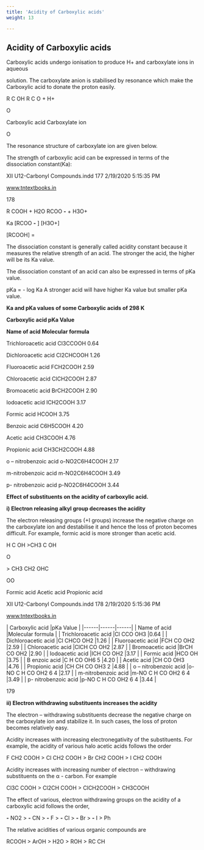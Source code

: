 ```yaml
---
title: 'Acidity of Carboxylic acids'
weight: 13

---
```

## Acidity of Carboxylic acids
 Carboxylic acids undergo ionisation to produce H+ and carboxylate ions in aqueous

solution. The carboxylate anion is stabilised by resonance which make the Carboxylic acid to donate the proton easily.

R C OH R C O + H+

O

Carboxylic acid Carboxylate ion

O

The resonance structure of carboxylate ion are given below.

The strength of carboxylic acid can be expressed in terms of the dissociation constant(Ka):

XII U12-Carbonyl Compounds.indd 177 2/19/2020 5:15:35 PM

www.tntextbooks.in




  

178

R COOH + H2O RCOO **\-** + H3O+

Ka \[RCOO **\-** \] \[H3O+\]

\[RCOOH\] =

The dissociation constant is generally called acidity constant because it measures the relative strength of an acid. The stronger the acid, the higher will be its Ka value.

The dissociation constant of an acid can also be expressed in terms of pKa value.

pKa = - log Ka A stronger acid will have higher Ka value but smaller pKa value.

**Ka and pKa values of some Carboxylic acids of 298 K**

**Carboxylic acid pKa Value**

**Name of acid Molecular formula**

Trichloroacetic acid Cl3CCOOH 0.64

Dichloroacetic acid Cl2CHCOOH 1.26

Fluoroacetic acid FCH2COOH 2.59

Chloroacetic acid ClCH2COOH 2.87

Bromoacetic acid BrCH2COOH 2.90

Iodoacetic acid ICH2COOH 3.17

Formic acid HCOOH 3.75

Benzoic acid C6H5COOH 4.20

Acetic acid CH3COOH 4.76

Propionic acid CH3CH2COOH 4.88

o – nitrobenzoic acid o-NO2C6H4COOH 2.17

m-nitrobenzoic acid m-NO2C6H4COOH 3.49

p- nitrobenzoic acid p-NO2C6H4COOH 3.44

**Effect of substituents on the acidity of carboxylic acid.**

**i) Electron releasing alkyl group decreases the acidity**

The electron releasing groups (+I groups) increase the negative charge on the carboxylate ion and destabilise it and hence the loss of proton becomes difficult. For example, formic acid is more stronger than acetic acid.

H C OH >CH3 C OH

O

\> CH3 CH2 OHC

OO

Formic acid Acetic acid Propionic acid

XII U12-Carbonyl Compounds.indd 178 2/19/2020 5:15:36 PM

www.tntextbooks.in






| Carboxylic acid |pKa Value |
|------|------|------|
| Name of acid |Molecular formula |
| Trichloroacetic acid |Cl CCO OH3 |0.64 |
| Dichloroacetic acid |Cl CHCO OH2 |1.26 |
| Fluoroacetic acid |FCH CO OH2 |2.59 |
| Chloroacetic acid |ClCH CO OH2 |2.87 |
| Bromoacetic acid |BrCH CO OH2 |2.90 |
| Iodoacetic acid |ICH CO OH2 |3.17 |
| Formic acid |HCO OH |3.75 |
| B enzoic acid |C H CO OH6 5 |4.20 |
| Acetic acid |CH CO OH3 |4.76 |
| Propionic acid |CH CH CO OH3 2 |4.88 |
| o – nitrobenzoic acid |o-NO C H CO OH2 6 4 |2.17 |
| m-nitrobenzoic acid |m-NO C H CO OH2 6 4 |3.49 |
| p- nitrobenzoic acid |p-NO C H CO OH2 6 4 |3.44 |
  

179

**ii) Electron withdrawing substituents increases the acidity**

The electron – withdrawing substituents decrease the negative charge on the carboxylate ion and stabilize it. In such cases, the loss of proton becomes relatively easy.

Acidity increases with increasing electronegativity of the substituents. For example, the acidity of various halo acetic acids follows the order

F CH2 COOH > Cl CH2 COOH > Br CH2 COOH > I CH2 COOH

Acidity increases with increasing number of electron – withdrawing substituents on the α - carbon. For example

Cl3C COOH > Cl2CH COOH > ClCH2COOH > CH3COOH

The effect of various, electron withdrawing groups on the acidity of a carboxylic acid follows the order,

**\-** NO2 > **\-** CN > **\-** F > **\-** Cl > **\-** Br > **\-** I > Ph

The relative acidities of various organic compounds are

RCOOH > ArOH > H2O > ROH > RC CH

